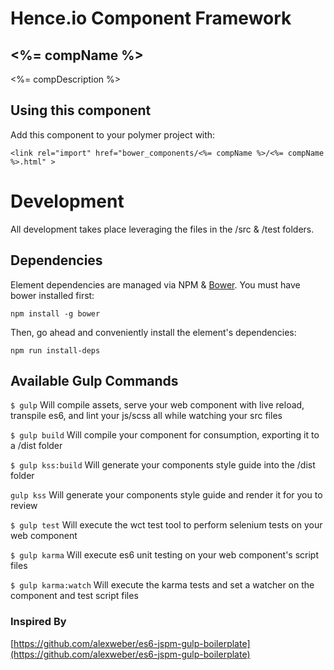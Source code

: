 # Hence.io Component Framework
## <%= compName %>

>

<%= compDescription %>

## Using this component

Add this component to your polymer project with:

    <link rel="import" href="bower_components/<%= compName %>/<%= compName %>.html" >

# Development

All development takes place leveraging the files in the /src & /test folders.

## Dependencies

Element dependencies are managed via NPM & [Bower](http://bower.io/). You must have bower installed first:

    npm install -g bower

Then, go ahead and conveniently install the element's dependencies:

    npm run install-deps

## Available Gulp Commands

```$ gulp```
Will compile assets, serve your web component with live reload, transpile es6, and lint your js/scss all while watching your src files

```$ gulp build```
Will compile your component for consumption, exporting it to a /dist folder

```$ gulp kss:build```
Will generate your components style guide into the /dist folder

```gulp kss```
Will generate your components style guide and render it for you to review

```$ gulp test```
Will execute the wct test tool to perform selenium tests on your web component

```$ gulp karma```
Will execute es6 unit testing on your web component's script files

```$ gulp karma:watch```
Will execute the karma tests and set a watcher on the component and test script files

### Inspired By
[https://github.com/alexweber/es6-jspm-gulp-boilerplate](https://github.com/alexweber/es6-jspm-gulp-boilerplate)
